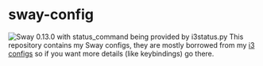 # sway-config
![Sway 0.13.0 with status_command being provided by i3status.py](https://fusion809.github.io/images/Sway/Sway-0.13.0-27-June-2017-Python.png)
This repository contains my Sway configs, they are mostly borrowed from my [i3 configs](https://github.com/fusion809/i3-configs) so if you want more details (like keybindings) go there. 
